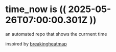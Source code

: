 # time_now is (( 2025-05-26T07:00:00.301Z ))

an automated repo that shows the currnent time

inspired by [breakingheatmap](https://github.com/breakingheatmap/breakingheatmap)